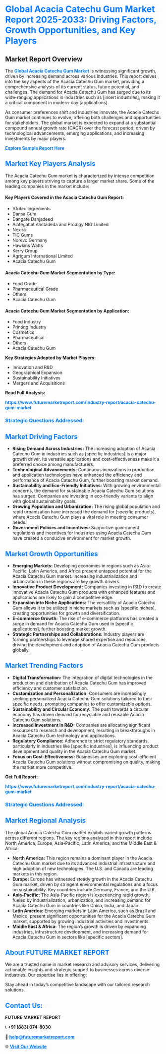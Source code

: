 <h1 style="color: #007BFF;">Global Acacia Catechu Gum Market Report 2025-2033: Driving Factors, Growth Opportunities, and Key Players</h1>

<section id="overview">
<h2>Market Report Overview</h2>
<p>The <a href="https://www.futuremarketreport.com/industry-report/acacia-catechu-gum-market" style="color: #007BFF; text-decoration: none;"><strong>Global Acacia Catechu Gum Market</strong></a> is witnessing significant growth, driven by increasing demand across various industries. This report delves into the key aspects of the Acacia Catechu Gum market, providing a comprehensive analysis of its current status, future potential, and challenges. The demand for Acacia Catechu Gum has surged due to its wide-ranging applications in industries such as [insert industries], making it a critical component in modern-day [applications].</p>
<p>As consumer preferences shift and industries innovate, the Acacia Catechu Gum market continues to evolve, offering both challenges and opportunities for stakeholders. The global market is expected to expand at a substantial compound annual growth rate (CAGR) over the forecast period, driven by technological advancements, emerging applications, and increasing investments by major players.</p>
</section>

<section id="overview">
<p><a href="https://www.futuremarketreport.com/request-sample/reportId=97212" style="color: #007BFF; text-decoration: none;"><strong>Explore Sample Report Here</strong></a></p>
</section>

<section id="key-players">
<h2 style="color: #007BFF;">Market Key Players Analysis</h2>
<p>The Acacia Catechu Gum market is characterized by intense competition among key players striving to capture a larger market share. Some of the leading companies in the market include:</p>
<h4>Key Players Covered in the Acacia Catechu Gum Report:</h4>
<ul><li>Afritec Ingredients</li><li>Dansa Gum</li><li>Dangate Danjadeed</li><li>Alategahat Almtadeda and Prodigy NIG Limited</li><li>Nexira</li><li>TIC Gums</li><li>Norevo Germany</li><li>Hawkins Watts</li><li>Kerry Group</li><li>Agrigum International Limited</li><li>Acacia Catechu Gum</li></ul>
<h4>Acacia Catechu Gum Market Segmentation by Type:</h4>
<ul><li>Food Grade</li><li>Pharmaceutical Grade</li><li>Others</li><li>Acacia Catechu Gum</li></ul>

<h4>Acacia Catechu Gum Market Segmentation by Application:</h4>
<ul><li>Food Industry</li><li>Printing Industry</li><li>Cosmetics</li><li>Pharmaceutical</li><li>Others</li><li>Acacia Catechu Gum</li></ul>
<p><strong>Key Strategies Adopted by Market Players:</strong></p>
<ul>
<li>Innovation and R&D</li>
<li>Geographical Expansion</li>
<li>Sustainability Initiatives</li>
<li>Mergers and Acquisitions</li>
</ul>
</section>

<section>
<p><strong>Read Full Analysis: </strong></p><a href="https://www.futuremarketreport.com/industry-report/acacia-catechu-gum-market" style="color: #007BFF; text-decoration: none;"><strong>https://www.futuremarketreport.com/industry-report/acacia-catechu-gum-market</strong></a>
<h3 style="color: #007BFF;">Strategic Questions Addressed:</h3>
</section>

<section id="driving-factors">
<h2 style="color: #007BFF;">Market Driving Factors</h2>
<ul>
<li><strong>Rising Demand Across Industries:</strong> The increasing adoption of Acacia Catechu Gum in industries such as [specific industries] is a major growth driver. Its versatile applications and cost-effectiveness make it a preferred choice among manufacturers.</li>
<li><strong>Technological Advancements:</strong> Continuous innovations in production and application technologies have enhanced the efficiency and performance of Acacia Catechu Gum, further boosting market demand.</li>
<li><strong>Sustainability and Eco-Friendly Initiatives:</strong> With growing environmental concerns, the demand for sustainable Acacia Catechu Gum solutions has surged. Companies are investing in eco-friendly variants to align with global sustainability goals.</li>
<li><strong>Growing Population and Urbanization:</strong> The rising global population and rapid urbanization have increased the demand for [specific products], where Acacia Catechu Gum plays a vital role in meeting consumer needs.</li>
<li><strong>Government Policies and Incentives:</strong> Supportive government regulations and incentives for industries using Acacia Catechu Gum have created a conducive environment for market growth.</li>
</ul>
</section>

<section id="growth-opportunities">
<h2 style="color: #007BFF;">Market Growth Opportunities</h2>
<ul>
<li><strong>Emerging Markets:</strong> Developing economies in regions such as Asia-Pacific, Latin America, and Africa present untapped potential for the Acacia Catechu Gum market. Increasing industrialization and urbanization in these regions are key growth drivers.</li>
<li><strong>Innovative Product Development:</strong> Companies investing in R&D to create innovative Acacia Catechu Gum products with enhanced features and applications are likely to gain a competitive edge.</li>
<li><strong>Expansion into Niche Applications:</strong> The versatility of Acacia Catechu Gum allows it to be utilized in niche markets such as [specific niches], creating opportunities for growth and diversification.</li>
<li><strong>E-commerce Growth:</strong> The rise of e-commerce platforms has created a surge in demand for Acacia Catechu Gum used in [specific applications], further boosting market growth.</li>
<li><strong>Strategic Partnerships and Collaborations:</strong> Industry players are forming partnerships to leverage shared expertise and resources, driving the development and adoption of Acacia Catechu Gum products globally.</li>
</ul>
</section>

<section id="trending-factors">
<h2 style="color: #007BFF;">Market Trending Factors</h2>
<ul>
<li><strong>Digital Transformation:</strong> The integration of digital technologies in the production and distribution of Acacia Catechu Gum has improved efficiency and customer satisfaction.</li>
<li><strong>Customization and Personalization:</strong> Consumers are increasingly seeking personalized Acacia Catechu Gum solutions tailored to their specific needs, prompting companies to offer customizable options.</li>
<li><strong>Sustainability and Circular Economy:</strong> The push towards a circular economy has driven demand for recyclable and reusable Acacia Catechu Gum solutions.</li>
<li><strong>Increased Investment in R&D:</strong> Companies are allocating significant resources to research and development, resulting in breakthroughs in Acacia Catechu Gum technology and applications.</li>
<li><strong>Regulatory Compliance:</strong> Adherence to strict regulatory standards, particularly in industries like [specific industries], is influencing product development and quality in the Acacia Catechu Gum market.</li>
<li><strong>Focus on Cost-Effectiveness:</strong> Businesses are exploring cost-efficient Acacia Catechu Gum solutions without compromising on quality, making the market more competitive.</li>
</ul>
</section>

<section>
<p><strong>Get Full Report: </strong></p><a href="https://www.futuremarketreport.com/industry-report/acacia-catechu-gum-market" style="color: #007BFF; text-decoration: none;"><strong>https://www.futuremarketreport.com/industry-report/acacia-catechu-gum-market</strong></a>
<h3 style="color: #007BFF;">Strategic Questions Addressed:</h3>
</section>


<section id="regional-analysis">
<h2 style="color: #007BFF;">Market Regional Analysis</h2>
<p>The global Acacia Catechu Gum market exhibits varied growth patterns across different regions. The key regions analyzed in this report include North America, Europe, Asia-Pacific, Latin America, and the Middle East & Africa:</p>
<ul>
<li><strong>North America:</strong> This region remains a dominant player in the Acacia Catechu Gum market due to its advanced industrial infrastructure and high adoption of new technologies. The U.S. and Canada are leading markets in this region.</li>
<li><strong>Europe:</strong> Europe has witnessed steady growth in the Acacia Catechu Gum market, driven by stringent environmental regulations and a focus on sustainability. Key countries include Germany, France, and the U.K.</li>
<li><strong>Asia-Pacific:</strong> The Asia-Pacific region is experiencing rapid growth, fueled by industrialization, urbanization, and increasing demand for Acacia Catechu Gum in countries like China, India, and Japan.</li>
<li><strong>Latin America:</strong> Emerging markets in Latin America, such as Brazil and Mexico, present significant opportunities for the Acacia Catechu Gum market, supported by growing industrial activities and investments.</li>
<li><strong>Middle East & Africa:</strong> The region’s growth is driven by expanding industries, infrastructure development, and increasing demand for Acacia Catechu Gum in sectors like [specific sectors].</li>
</ul>
</section>

<footer>
<h2 style="color: #007BFF;">About FUTURE MARKET REPORT</h2>
<p>We are a trusted name in market research and advisory services, delivering actionable insights and strategic support to businesses across diverse industries. Our expertise lies in offering:</p>

<p>Stay ahead in today’s competitive landscape with our tailored research solutions.</p>

<h2 style="color: #007BFF;">Contact Us:</h2>
<p><strong>FUTURE MARKET REPORT</strong></p>
<p>📞 <strong>+91 (883) 074-8030</strong></p>
<p>📧 <strong><a href="mailto:help@futuremarketreport.com" style="color: #007BFF;">help@futuremarketreport.com</a></strong></p>
<p>🌐 <strong><a href="https://www.futuremarketreport.com/" style="color: #007BFF;">Visit Our Website</a></strong></p>
</footer>